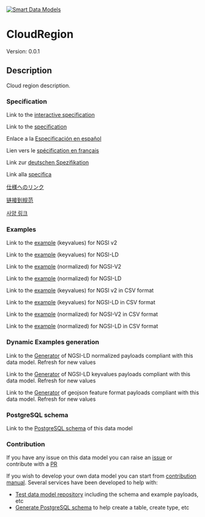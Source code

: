 [![Smart Data Models](https://smartdatamodels.org/wp-content/uploads/2022/01/SmartDataModels_logo.png "Logo")](https://smartdatamodels.org)
# CloudRegion
Version: 0.0.1

## Description 

Cloud region description.
### Specification

Link to the [interactive specification](https://swagger.lab.fiware.org/?url=https://smart-data-models.github.io/dataModel.IT/CloudRegion/swagger.yaml)

Link to the [specification](https://github.com/smart-data-models/dataModel.IT/blob/master/CloudRegion/doc/spec.md)

Enlace a la [Especificación en español](https://github.com/smart-data-models/dataModel.IT/blob/master/CloudRegion/doc/spec_ES.md)

Lien vers le [spécification en français](https://github.com/smart-data-models/dataModel.IT/blob/master/CloudRegion/doc/spec_FR.md)

Link zur [deutschen Spezifikation](https://github.com/smart-data-models/dataModel.IT/blob/master/CloudRegion/doc/spec_DE.md)

Link alla [specifica](https://github.com/smart-data-models/dataModel.IT/blob/master/CloudRegion/doc/spec_IT.md)

[仕様へのリンク](https://github.com/smart-data-models/dataModel.IT/blob/master/CloudRegion/doc/spec_JA.md)

[链接到规范](https://github.com/smart-data-models/dataModel.IT/blob/master/CloudRegion/doc/spec_ZH.md)

[사양 링크](https://github.com/smart-data-models/dataModel.IT/blob/master/CloudRegion/doc/spec_KO.md)
### Examples

Link to the [example](https://smart-data-models.github.io/dataModel.IT/CloudRegion/examples/example.json) (keyvalues) for NGSI v2

Link to the [example](https://smart-data-models.github.io/dataModel.IT/CloudRegion/examples/example.jsonld) (keyvalues) for NGSI-LD

Link to the [example](https://smart-data-models.github.io/dataModel.IT/CloudRegion/examples/example-normalized.json) (normalized) for NGSI-V2

Link to the [example](https://smart-data-models.github.io/dataModel.IT/CloudRegion/examples/example-normalized.jsonld) (normalized) for NGSI-LD

Link to the [example](https://github.com/smart-data-models/dataModel.IT/blob/master/CloudRegion/examples/example.json.csv) (keyvalues) for NGSI v2 in CSV format

Link to the [example](https://github.com/smart-data-models/dataModel.IT/blob/master/CloudRegion/examples/example.jsonld.csv) (keyvalues) for NGSI-LD in CSV format

Link to the [example](https://github.com/smart-data-models/dataModel.IT/blob/master/CloudRegion/examples/example-normalized.json.csv) (normalized) for NGSI-V2 in CSV format

Link to the [example](https://github.com/smart-data-models/dataModel.IT/blob/master/CloudRegion/examples/example-normalized.jsonld.csv) (normalized) for NGSI-LD in CSV format
### Dynamic Examples generation

Link to the [Generator](https://smartdatamodels.org/extra/ngsi-ld_generator.php?schemaUrl=https://raw.githubusercontent.com/smart-data-models/dataModel.IT/master/CloudRegion/schema.json&email=info@smartdatamodels.org) of NGSI-LD normalized payloads compliant with this data model. Refresh for new values

Link to the [Generator](https://smartdatamodels.org/extra/ngsi-ld_generator_keyvalues.php?schemaUrl=https://raw.githubusercontent.com/smart-data-models/dataModel.IT/master/CloudRegion/schema.json&email=info@smartdatamodels.org) of NGSI-LD keyvalues payloads compliant with this data model. Refresh for new values

Link to the [Generator](https://smartdatamodels.org/extra/geojson_features_generator.php?schemaUrl=https://raw.githubusercontent.com/smart-data-models/dataModel.IT/master/CloudRegion/schema.json&email=info@smartdatamodels.org) of geojson feature format payloads compliant with this data model. Refresh for new values
### PostgreSQL schema

Link to the [PostgreSQL schema](https://github.com/smart-data-models/dataModel.IT/blob/master/CloudRegion/schema.sql) of this data model
### Contribution

 If you have any issue on this data model you can raise an [issue](https://github.com/smart-data-models/dataModel.IT/issues)  or contribute with a [PR](https://github.com/smart-data-models/dataModel.IT/pulls)

 If you wish to develop your own data model you can start from [contribution manual](https://bit.ly/contribution_manual). Several services have been developed to help with: 
 - [Test data model repository](https://smartdatamodels.org/index.php/data-models-contribution-api/) including the schema and example payloads, etc
 - [Generate PostgreSQL schema](https://smartdatamodels.org/index.php/sql-service/) to help create a table, create type, etc